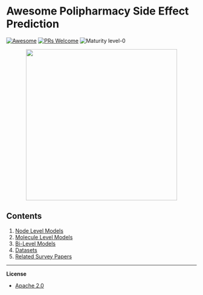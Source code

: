 # Awesome Polipharmacy Side Effect Prediction
[![Awesome](https://cdn.rawgit.com/sindresorhus/awesome/d7305f38d29fed78fa85652e3a63e154dd8e8829/media/badge.svg)](https://github.com/sindresorhus/awesome)
[![PRs Welcome](https://img.shields.io/badge/PRs-welcome-brightgreen.svg?style=flat-square)](http://makeapullrequest.com)
![Maturity level-0](https://img.shields.io/badge/Maturity%20Level-ML--0-red)


<p align="center">
  <img width="400" src="https://www.nridigital.com/wp-content/uploads/2018/10/pill.jpg">
</p>

## Contents  

1. [Node Level Models](https://github.com/AstraZeneca/awesome-machine-learning-for-combination-therapy/blob/master/chapters/node_level.md)
2. [Molecule Level Models](https://github.com/AstraZeneca/awesome-machine-learning-for-combination-therapy/blob/master/chapters/molcule_level.md)
3. [Bi-Level Models](https://github.com/AstraZeneca/awesome-machine-learning-for-combination-therapy/blob/master/chapters/bi_level.md)
4. [Datasets](https://github.com/AstraZeneca/awesome-machine-learning-for-combination-therapy/blob/master/chapters/dataset.md)  
5. [Related Survey Papers](https://github.com/AstraZeneca/awesome-machine-learning-for-combination-therapy/blob/master/chapters/survey.md)  

--------------------------------------------------------------------------------

**License**

- [Apache 2.0](https://github.com/AstraZeneca/awesome-machine-learning-for-combination-therapy/blob/master/LICENSE)
